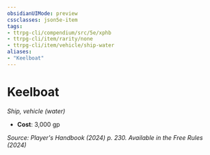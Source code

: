 ```yaml
---
obsidianUIMode: preview
cssclasses: json5e-item
tags:
- ttrpg-cli/compendium/src/5e/xphb
- ttrpg-cli/item/rarity/none
- ttrpg-cli/item/vehicle/ship-water
aliases: 
- "Keelboat"
---
```

# Keelboat
*Ship, vehicle (water)*  

- **Cost**: 3,000 gp

*Source: Player's Handbook (2024) p. 230. Available in the Free Rules (2024)*